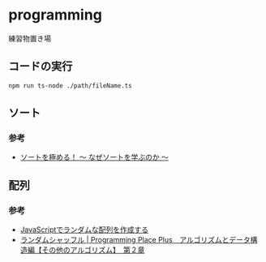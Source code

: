 # programming

練習物置き場

## コードの実行

```sh
npm run ts-node ./path/fileName.ts
```

## ソート

### 参考

- [ソートを極める！ 〜 なぜソートを学ぶのか 〜](https://qiita.com/drken/items/44c60118ab3703f7727f)

## 配列

### 参考

- [JavaScriptでランダムな配列を作成する](https://www.suzu6.net/posts/91-js-random-array/)
- [ランダムシャッフル | Programming Place Plus　アルゴリズムとデータ構造編【その他のアルゴリズム】　第２章](https://programming-place.net/ppp/contents/algorithm/other/002.html)
